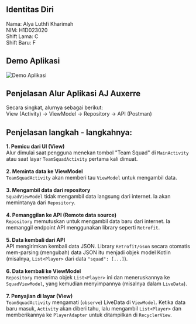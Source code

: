 ## Identitas Diri
Nama: Alya Luthfi Kharimah <br> 
NIM: H1D023020 <br> 
Shift Lama: C <br> 
Shift Baru: F


## Demo Aplikasi 
![Demo Aplikasi](AlyaLuthfi_DemoAplikasi_Responsi-1-Mobile.gif)

## Penjelasan Alur Aplikasi AJ Auxerre
Secara singkat, alurnya sebagai berikut: <br>
View (Activity) → ViewModel → Repository → API (Postman)

## Penjelasan langkah - langkahnya: 
**1. Pemicu dari UI (View)** <br>
Alur dimulai saat pengguna menekan tombol "Team Squad" di `MainActivity`  atau saat layar `TeamSquadActivity` pertama kali dimuat. <br><br>
**2. Meminta data ke ViewModel** <br>
`TeamSquadActivity` akan memberi tau `ViewModel` untuk mengambil data. <br><br>
**3. Mengambil data dari repository** <br>
`SquadViewModel`  tidak mengambil data langsung dari internet. Ia akan memintanya dari `Repository`. <br><br>
**4. Pemanggilan ke API (Remote data source)** <br>
`Repository` memutuskan untuk mengambil data baru dari internet. Ia memanggil endpoint API menggunakan library seperti `Retrofit`. <br><br>
**5. Data kembali dari API** <br>
API mengirimkan kembali data JSON. Library `Retrofit/Gson` secara otomatis mem-parsing (mengubah) data JSON itu menjadi objek model Kotlin (misalnya, `List<Player>` dari data `"squad": [...]`). <br><br>
**6. Data kembali ke ViewModel** <br>
`Repository` menerima objek `List<Player>` ini dan meneruskannya ke `SquadViewModel`, yang kemudian menyimpannya (misalnya dalam `LiveData`). <br><br>
**7. Penyajian di layar (View)** <br>
`TeamSquadActivity` mengamati (`observe`) LiveData di `ViewModel`. Ketika data baru masuk, `Activity` akan diberi tahu, lalu mengambil `List<Player>` dan memberikannya ke `PlayerAdapter` untuk ditampilkan di `RecyclerView`.



